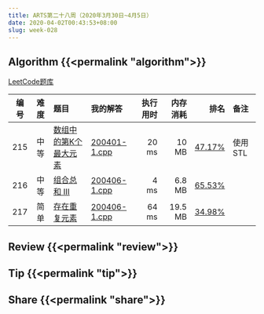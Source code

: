 ```yaml
---
title: ARTS第二十八周（2020年3月30日~4月5日）
date: 2020-04-02T00:43:53+08:00
slug: week-028
---
```


## Algorithm {{<permalink "algorithm">}}

[LeetCode题库](https://leetcode-cn.com/problemset/all/)

| 编号 | 难度 | 题目 | 我的解答 | 执行用时 | 内存消耗 | 排名 | 备注 |
|:----:|:----:|:-----|:---------|---------:|---------:|-----:|:-----|
| 215 | 中等 | [数组中的第K个最大元素](https://leetcode-cn.com/problems/kth-largest-element-in-an-array/) | [200401-1.cpp](https://github.com/yanlinlin82/leetcode/blob/master/00215_kth-largest-element-in-an-array/200401-1.cpp) | 20 ms | 10 MB | [47.17%](https://leetcode-cn.com/submissions/detail/59029964/) | 使用STL |
| 216 | 中等 | [组合总和 III](https://leetcode-cn.com/problems/combination-sum-iii/) | [200406-1.cpp](https://github.com/yanlinlin82/leetcode/blob/master/00216_combination-sum-iii/200406-1.cpp) | 4 ms | 6.8 MB | [65.53%](https://leetcode-cn.com/submissions/detail/60314768/) |  |
| 217 | 简单 | [存在重复元素](https://leetcode-cn.com/problems/contains-duplicate/) | [200406-1.cpp](https://github.com/yanlinlin82/leetcode/blob/master/00217_contains-duplicate/200406-1.cpp) | 64 ms | 19.5 MB | [34.98%](https://leetcode-cn.com/submissions/detail/60316509/) |  |

## Review {{<permalink "review">}}


## Tip {{<permalink "tip">}}


## Share {{<permalink "share">}}


